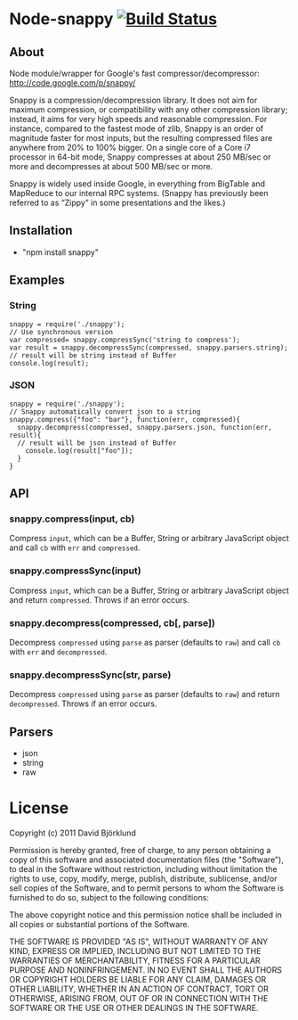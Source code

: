 # Node-snappy [![Build Status](https://secure.travis-ci.org/kesla/node-snappy.png)](http://travis-ci.org/kesla/node-snappy)

## About

Node module/wrapper for Google's fast compressor/decompressor: <http://code.google.com/p/snappy/>

Snappy is a compression/decompression library. It does not aim for maximum compression, or compatibility with any other compression library; instead, it aims for very high speeds and reasonable compression. For instance, compared to the fastest mode of zlib, Snappy is an order of magnitude faster for most inputs, but the resulting compressed files are anywhere from 20% to 100% bigger. On a single core of a Core i7 processor in 64-bit mode, Snappy compresses at about 250 MB/sec or more and decompresses at about 500 MB/sec or more.

Snappy is widely used inside Google, in everything from BigTable and MapReduce to our internal RPC systems. (Snappy has previously been referred to as “Zippy” in some presentations and the likes.)

## Installation
- "npm install snappy"

## Examples
### String
    snappy = require('./snappy');
    // Use synchronous version
    var compressed= snappy.compressSync('string to compress');
    var result = snappy.decompressSync(compressed, snappy.parsers.string);
    // result will be string instead of Buffer
    console.log(result);

### JSON
    snappy = require('./snappy');
    // Snappy automatically convert json to a string
    snappy.compress({"foo": "bar"}, function(err, compressed){
      snappy.decompress(compressed, snappy.parsers.json, function(err, result){
      // result will be json instead of Buffer
        console.log(result["foo"]);
      }
    }

## API
### snappy.compress(input, cb)

Compress `input`, which can be a Buffer, String or arbitrary JavaScript object and call `cb` with `err` and `compressed`.

### snappy.compressSync(input)

Compress `input`, which can be a Buffer, String or arbitrary JavaScript object and return `compressed`. Throws if an error occurs.

### snappy.decompress(compressed, cb[, parse])

Decompress `compressed` using `parse` as parser (defaults to `raw`) and call `cb` with `err` and `decompressed`.

### snappy.decompressSync(str, parse)

Decompress `compressed` using `parse` as parser (defaults to `raw`) and return `decompressed`. Throws if an error occurs.

## Parsers

* json
* string
* raw

# License
Copyright (c) 2011 David Björklund

Permission is hereby granted, free of charge, to any person obtaining a copy
of this software and associated documentation files (the "Software"), to deal
in the Software without restriction, including without limitation the rights
to use, copy, modify, merge, publish, distribute, sublicense, and/or sell
copies of the Software, and to permit persons to whom the Software is
furnished to do so, subject to the following conditions:

The above copyright notice and this permission notice shall be included in
all copies or substantial portions of the Software.

THE SOFTWARE IS PROVIDED "AS IS", WITHOUT WARRANTY OF ANY KIND, EXPRESS OR
IMPLIED, INCLUDING BUT NOT LIMITED TO THE WARRANTIES OF MERCHANTABILITY,
FITNESS FOR A PARTICULAR PURPOSE AND NONINFRINGEMENT. IN NO EVENT SHALL THE
AUTHORS OR COPYRIGHT HOLDERS BE LIABLE FOR ANY CLAIM, DAMAGES OR OTHER
LIABILITY, WHETHER IN AN ACTION OF CONTRACT, TORT OR OTHERWISE, ARISING FROM,
OUT OF OR IN CONNECTION WITH THE SOFTWARE OR THE USE OR OTHER DEALINGS IN
THE SOFTWARE.

